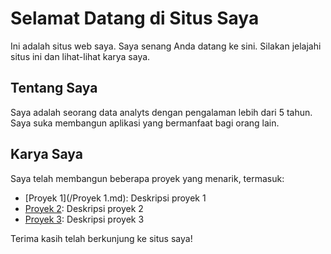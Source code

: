 # Selamat Datang di Situs Saya

Ini adalah situs web saya. Saya senang Anda datang ke sini. Silakan jelajahi situs ini dan lihat-lihat karya saya.

## Tentang Saya

Saya adalah seorang data analyts dengan pengalaman lebih dari 5 tahun. Saya suka membangun aplikasi yang bermanfaat bagi orang lain.

## Karya Saya

Saya telah membangun beberapa proyek yang menarik, termasuk:

- [Proyek 1](/Proyek 1.md): Deskripsi proyek 1
- [Proyek 2](/proyek2): Deskripsi proyek 2
- [Proyek 3](/proyek3): Deskripsi proyek 3

Terima kasih telah berkunjung ke situs saya!
